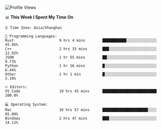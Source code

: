 <!--START_SECTION:waka-->
![Profile Views](http://img.shields.io/badge/Profile%20Views-2-blue)

📊 **This Week I Spent My Time On** 

```text
⌚︎ Time Zone: Asia/Shanghai

💬 Programming Languages: 
Rust                     9 hrs 4 mins        ███████████░░░░░░░░░░░░░░   45.95% 
C++                      2 hrs 33 mins       ███░░░░░░░░░░░░░░░░░░░░░░   12.92% 
JSON                     1 hr 55 mins        ██░░░░░░░░░░░░░░░░░░░░░░░   9.73% 
Python                   1 hr 16 mins        █░░░░░░░░░░░░░░░░░░░░░░░░   6.44% 
Other                    1 hr 1 min          █░░░░░░░░░░░░░░░░░░░░░░░░   5.19%

🔥 Editors: 
VS Code                  19 hrs 45 mins      █████████████████████████   100.0%

💻 Operating System: 
Mac                      16 hrs 57 mins      █████████████████████░░░░   85.89% 
Windows                  2 hrs 47 mins       ███░░░░░░░░░░░░░░░░░░░░░░   14.11%

```


<!--END_SECTION:waka-->
